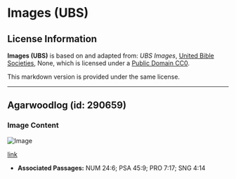 # Images (UBS)

## License Information

**Images (UBS)** is based on and adapted from: _UBS Images_, [United Bible Societies](https://unitedbiblesocieties.org/), None, which is licensed under a [Public Domain CC0](https://creativecommons.org/public-domain/cc0/).

This markdown version is provided under the same license.



--------------------------------

## Agarwoodlog (id: 290659)

### Image Content

![Image](https://cdn.aquifer.bible/aquifer-content/resources/Media/WEB-0018_agarwoodlog.jpg)

[link](https://cdn.aquifer.bible/aquifer-content/resources/Media/WEB-0018_agarwoodlog.jpg)

* **Associated Passages:** NUM 24:6; PSA 45:9; PRO 7:17; SNG 4:14

